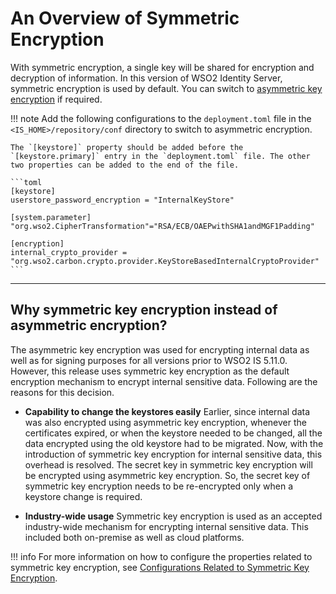 # An Overview of Symmetric Encryption

With symmetric encryption, a single key will be shared for encryption and decryption of information. In this version of WSO2 Identity Server, symmetric encryption is used by default. You can switch to [asymmetric key encryption]({{base_path}}/deploy/security/asymmetric-encryption/use-asymmetric-encryption) if required.


!!! note
    Add the following configurations to the `deployment.toml` file in the `<IS_HOME>/repository/conf` directory to switch to asymmetric encryption.

    The `[keystore]` property should be added before the `[keystore.primary]` entry in the `deployment.toml` file. The other two properties can be added to the end of the file. 

    ```toml
    [keystore]
    userstore_password_encryption = "InternalKeyStore"

    [system.parameter]
    "org.wso2.CipherTransformation"="RSA/ECB/OAEPwithSHA1andMGF1Padding"

    [encryption]
    internal_crypto_provider = "org.wso2.carbon.crypto.provider.KeyStoreBasedInternalCryptoProvider"
    ```

---

## Why symmetric key encryption instead of asymmetric encryption?

The asymmetric key encryption was used for encrypting internal data as well as for signing purposes for all versions prior to WSO2 IS 5.11.0.
However, this release uses symmetric key encryption as the default encryption mechanism to encrypt internal sensitive data. Following are the reasons for this decision.


- **Capability to change the keystores easily**
    Earlier, since internal data was also encrypted using asymmetric key encryption, whenever the certificates expired, or when the keystore needed to be changed, all the data encrypted using the old keystore had to be migrated.
    Now, with the introduction of symmetric key encryption for internal sensitive data, this overhead is resolved. The secret key in symmetric key encryption will be encrypted using asymmetric key encryption. So, the secret key of symmetric key encryption needs to be re-encrypted only when a keystore change is required.

- **Industry-wide usage**
    Symmetric key encryption is used as an accepted industry-wide mechanism for encrypting internal sensitive data. This included both on-premise as well as cloud platforms. 

!!! info
    For more information on how to configure the properties related to symmetric key encryption, see [Configurations Related to Symmetric Key Encryption]({{base_path}}/deploy/security/symmetric-encryption/use-symmetric-encryption).